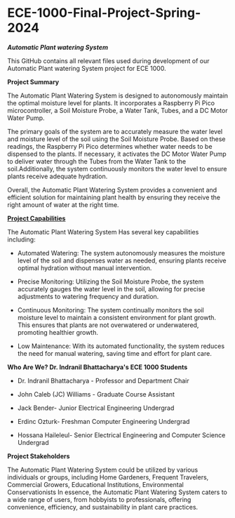 # ECE-1000-Final-Project-Spring-2024

**_Automatic Plant watering System_**

This GitHub contains all relevant files used during development of our Automatic Plant watering System project for ECE 1000.


**Project Summary**

The Automatic Plant Watering System is designed to autonomously maintain the optimal moisture level for plants. It incorporates a Raspberry Pi Pico microcontroller, a Soil Moisture Probe, a Water Tank, Tubes, and a DC Motor Water Pump.

The primary goals of the system are to accurately measure the water level and moisture level of the soil using the Soil Moisture Probe. Based on these readings, the Raspberry Pi Pico determines whether water needs to be dispensed to the plants. If necessary, it activates the DC Motor Water Pump to deliver water through the Tubes from the Water Tank to the soil.Additionally, the system continuously monitors the water level to ensure plants receive adequate hydration.

Overall, the Automatic Plant Watering System provides a convenient and efficient solution for maintaining plant health by ensuring they receive the right amount of water at the right time.


<u>**Project Capabilities**</u>

The Automatic Plant Watering System Has several key capabilities including:

* Automated Watering: The system autonomously measures the moisture level of the soil and dispenses water as needed, ensuring plants receive optimal hydration without manual intervention.

* Precise Monitoring: Utilizing the Soil Moisture Probe, the system accurately gauges the water level in the soil, allowing for precise adjustments to watering frequency and duration.

* Continuous Monitoring: The system continually monitors the soil moisture level to maintain a consistent environment for plant growth. This ensures that plants are not overwatered or underwatered, promoting healthier growth.

* Low Maintenance: With its automated functionality, the system reduces the need for manual watering, saving time and effort for plant care.



**Who Are We? Dr. Indranil  Bhattacharya's ECE 1000 Students**
* Dr. Indranil  Bhattacharya - Professor and Department Chair 

* John Caleb (JC) Williams - Graduate Course Assistant
   
* Jack Bender-  Junior Electrical Engineering Undergrad 

* Erdinc Ozturk- Freshman Computer Engineering Undergrad
  
* Hossana Haileleul- Senior Electrical Engineering and Computer Science Undergrad





**Project Stakeholders**

The Automatic Plant Watering System could be utilized by various individuals or groups, including Home Gardeners, Frequent Travelers, Commercial Growers, Educational Institutions, Environmental Conservationists
In essence, the Automatic Plant Watering System caters to a wide range of users, from hobbyists to professionals, offering convenience, efficiency, and sustainability in plant care practices.
